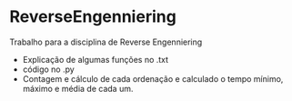 # ReverseEngenniering
Trabalho para a disciplina de Reverse Engenniering

- Explicação de algumas funções no .txt
- código no .py
- Contagem e cálculo de cada ordenação e calculado o tempo mínimo, máximo e média de cada um.